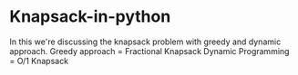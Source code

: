 # Knapsack-in-python

In this we're discussing the knapsack problem with greedy and dynamic approach.
Greedy approach = Fractional Knapsack
Dynamic Programming = O/1 Knapsack
